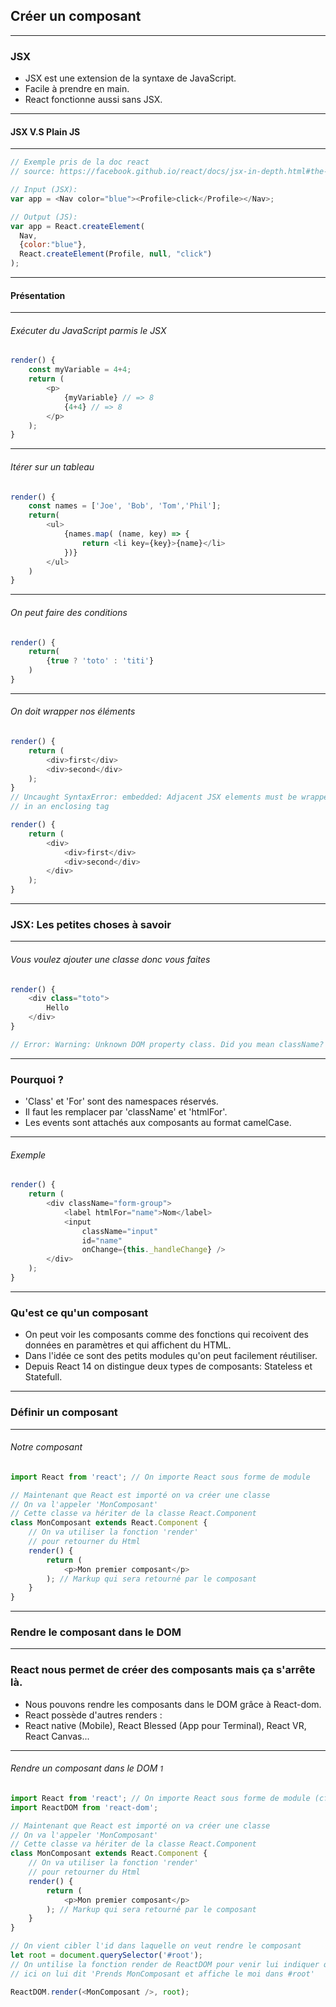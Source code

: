 ## Créer un composant

---

### JSX

- JSX est une extension de la syntaxe de JavaScript. <!-- .element: class="fragment" -->
- Facile à prendre en main. <!-- .element: class="fragment" -->
- React fonctionne aussi sans JSX. <!-- .element: class="fragment" -->

---

#### JSX V.S Plain JS

---

```javascript
// Exemple pris de la doc react
// source: https://facebook.github.io/react/docs/jsx-in-depth.html#the-transform

// Input (JSX):
var app = <Nav color="blue"><Profile>click</Profile></Nav>;

// Output (JS):
var app = React.createElement(
  Nav,
  {color:"blue"},
  React.createElement(Profile, null, "click")
);
```

---

#### Présentation

---

###### Exécuter du JavaScript parmis le JSX

```javascript
render() {
    const myVariable = 4+4;
    return (
        <p>
            {myVariable} // => 8
            {4+4} // => 8
        </p>
    );
}
```

---

###### Itérer sur un tableau

```javascript
render() {
    const names = ['Joe', 'Bob', 'Tom','Phil'];
    return(
        <ul>
            {names.map( (name, key) => {
                return <li key={key}>{name}</li>
            })}
        </ul>
    )
}
```

---

###### On peut faire des conditions

```javascript
render() {
    return(
        {true ? 'toto' : 'titi'}
    )
}
```

---

###### On doit wrapper nos éléments

```javascript
render() {
    return (
        <div>first</div>
        <div>second</div>
    );
}
// Uncaught SyntaxError: embedded: Adjacent JSX elements must be wrapped
// in an enclosing tag

render() {
    return (
        <div>
            <div>first</div>
            <div>second</div>
        </div>
    );
}
```

---

### JSX: Les petites choses à savoir

---

###### Vous voulez ajouter une classe donc vous faites

```javascript
render() {
    <div class="toto">
        Hello
    </div>
}

// Error: Warning: Unknown DOM property class. Did you mean className?

```

---

### Pourquoi ?

* 'Class' et 'For' sont des namespaces réservés. <!-- .element: class="fragment" -->
* Il faut les remplacer par 'className' et 'htmlFor'. <!-- .element: class="fragment" -->
* Les events sont attachés aux composants au format camelCase. <!-- .element: class="fragment" -->

---

###### Exemple
```javascript
render() {
    return (
        <div className="form-group">
            <label htmlFor="name">Nom</label>
            <input
                className="input"
                id="name"
                onChange={this._handleChange} />
        </div>
    );
}
```

---

### Qu'est ce qu'un composant

- On peut voir les composants comme des fonctions qui recoivent des données en paramètres et qui affichent du HTML. <!-- .element: class="fragment" -->
- Dans l'idée ce sont des petits modules qu'on peut facilement réutiliser. <!-- .element: class="fragment" -->
- Depuis React 14 on distingue deux types de composants: Stateless et Statefull. <!-- .element: class="fragment" -->

---

### Définir un composant

---

###### Notre composant

```javascript
import React from 'react'; // On importe React sous forme de module

// Maintenant que React est importé on va créer une classe
// On va l'appeler 'MonComposant'
// Cette classe va hériter de la classe React.Component
class MonComposant extends React.Component {
    // On va utiliser la fonction 'render'
    // pour retourner du Html
    render() {
        return (
            <p>Mon premier composant</p>
        ); // Markup qui sera retourné par le composant
    }
}
```

---

### Rendre le composant dans le DOM

---

### React nous permet de créer des composants mais ça s'arrête là.

- Nous pouvons rendre les composants dans le DOM grâce à React-dom. <!-- .element: class="fragment" -->
- React possède d'autres renders : <!-- .element: class="fragment" -->
- React native (Mobile), React Blessed (App pour Terminal), React VR, React Canvas...<!-- .element: class="fragment" -->

---

###### Rendre un composant dans le DOM <small>1</small>

```javascript
import React from 'react'; // On importe React sous forme de module (cf: Appendice 1)
import ReactDOM from 'react-dom';

// Maintenant que React est importé on va créer une classe
// On va l'appeler 'MonComposant'
// Cette classe va hériter de la classe React.Component
class MonComposant extends React.Component {
    // On va utiliser la fonction 'render'
    // pour retourner du Html
    render() {
        return (
            <p>Mon premier composant</p>
        ); // Markup qui sera retourné par le composant
    }
}

// On vient cibler l'id dans laquelle on veut rendre le composant
let root = document.querySelector('#root');
// On untilise la fonction render de ReactDOM pour venir lui indiquer quoi faire
// ici on lui dit 'Prends MonComposant et affiche le moi dans #root'

ReactDOM.render(<MonComposant />, root);
```
